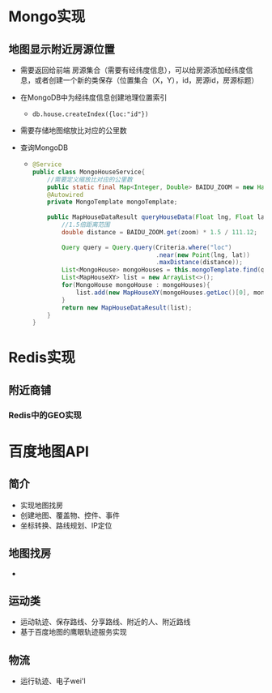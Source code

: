# Mongo实现

## 地图显示附近房源位置

- 需要返回给前端 房源集合（需要有经纬度信息），可以给房源添加经纬度信息，或者创建一个新的类保存（位置集合（X，Y），id，房源id，房源标题）

- 在MongoDB中为经纬度信息创建地理位置索引

  - `db.house.createIndex({loc:"id"})`

- 需要存储地图缩放比对应的公里数

- 查询MongoDB

  - ```java
    @Service
    public class MongoHouseService{
        //需要定义缩放比对应的公里数
        public static final Map<Integer, Double> BAIDU_ZOOM = new HashMap<>();
        @Autowired
        private MongoTemplate mongoTemplate;
        
        public MapHouseDataResult queryHouseData(Float lng, Float lat, Integer zoom){
            //1.5倍距离范围
            double distance = BAIDU_ZOOM.get(zoom) * 1.5 / 111.12;
            
            Query query = Query.query(Criteria.where("loc")
                                      .near(new Point(lng, lat))
                                      .maxDistance(distance));
            List<MongoHouse> mongoHouses = this.mongoTemplate.find(query, MongoHouse.class);
            List<MapHouseXY> list = new ArrayList<>();
            for(MongoHouse mongoHouse : mongoHouses){
                list.add(new MapHouseXY(mongoHouses.getLoc()[0], mongoHouse.getLoc()[1]));
            }
            return new MapHouseDataResult(list);
        }
    }
    ```

# Redis实现 

## 附近商铺

### Redis中的GEO实现

# 百度地图API

## 简介

- 实现地图找房
- 创建地图、覆盖物、控件、事件
- 坐标转换、路线规划、IP定位

## 地图找房

- 

## 运动类

- 运动轨迹、保存路线、分享路线、附近的人、附近路线
- 基于百度地图的鹰眼轨迹服务实现

## 物流

- 运行轨迹、电子wei'l